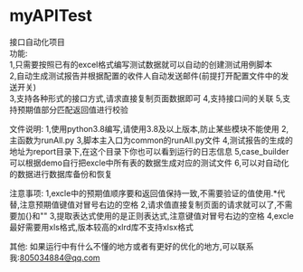 # myAPITest  
接口自动化项目  
功能:  
1,只需要按照已有的excel格式编写测试数据就可以自动的创建测试用例脚本  
2,自动生成测试报告并根据配置的收件人自动发送邮件(前提打开配置文件中的发送开关)  
3,支持各种形式的接口方式,请求直接复制页面数据即可
4,支持接口间的关联
5,支持预期值部分匹配返回值进行校验

文件说明:
1,使用python3.8编写,请使用3.8及以上版本,防止某些模块不能使用
2,主函数为runAll.py
3,脚本主入口为common的runAll.py文件
4,测试报告的生成的地址为report目录下,在这个目录下你也可以看到运行的日志信息
5,case_builder可以根据demo自行把excle中所有表的数据生成对应的测试文件
6,可以对自动化的数据进行数据库备份和恢复


注意事项:
1,excle中的预期值顺序要和返回值保持一致,不需要验证的值使用.*代替,注意预期值键值对冒号右边的空格
2,请求值直接复制页面的请求就可以了,不需要加{}和""
3,提取表达式使用的是正则表达式,注意键值对冒号右边的空格
4,excle最好需要用xls格式,版本较高的xlrd库不支持xlsx格式

其他:
如果运行中有什么不懂的地方或者有更好的优化的地方,可以联系我:805034884@qq.com

